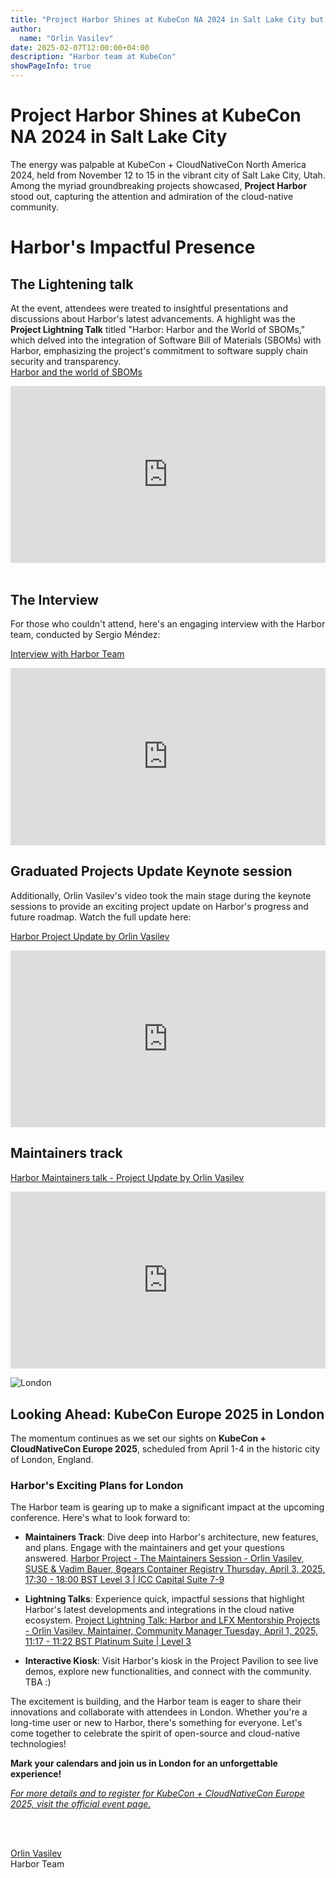 ```yaml
---
title: "Project Harbor Shines at KubeCon NA 2024 in Salt Lake City but what about London?"
author:
  name: "Orlin Vasilev"
date: 2025-02-07T12:00:00+04:00
description: "Harbor team at KubeCon"
showPageInfo: true
---
```


# Project Harbor Shines at KubeCon NA 2024 in Salt Lake City

The energy was palpable at KubeCon + CloudNativeCon North America 2024, held from November 12 to 15 in the vibrant city of Salt Lake City, Utah. Among the myriad groundbreaking projects showcased, **Project Harbor** stood out, capturing the attention and admiration of the cloud-native community.

# Harbor's Impactful Presence

## The Lightening talk
At the event, attendees were treated to insightful presentations and discussions about Harbor's latest advancements. A highlight was the **Project Lightning Talk** titled "Harbor: Harbor and the World of SBOMs," which delved into the integration of Software Bill of Materials (SBOMs) with Harbor, emphasizing the project's commitment to software supply chain security and transparency.
<br>
[Harbor and the world of SBOMs](https://www.youtube.com/watch?v=6Lnx1Q6J_kc)
<div style="position: relative; width: 100%; padding-bottom: 56.25%; height: 0; overflow: hidden;">
    <iframe src="https://www.youtube.com/embed/6Lnx1Q6J_kc" style="position: absolute; top: 0; left: 0; width: 100%; height: 100%; border: 0;" frameborder="0" allow="accelerometer; autoplay; encrypted-media; gyroscope; picture-in-picture" allowfullscreen></iframe>
</div>
<br>

## The Interview
For those who couldn't attend, here's an engaging interview with the Harbor team, conducted by Sergio Méndez:

[Interview with Harbor Team](https://youtu.be/T1vQ2LMCx6o)

<div style="position: relative; width: 100%; padding-bottom: 56.25%; height: 0; overflow: hidden;">
    <iframe src="https://www.youtube.com/embed/T1vQ2LMCx6o" style="position: absolute; top: 0; left: 0; width: 100%; height: 100%; border: 0;" frameborder="0" allow="accelerometer; autoplay; encrypted-media; gyroscope; picture-in-picture" allowfullscreen></iframe>
</div>


## Graduated Projects Update Keynote session

Additionally, Orlin Vasilev's video took the main stage during the keynote sessions to provide an exciting project update on Harbor's progress and future roadmap. Watch the full update here:

[Harbor Project Update by Orlin Vasilev](https://youtu.be/Oif5wQ8UC0s)

<div style="position: relative; width: 100%; padding-bottom: 56.25%; height: 0; overflow: hidden;">
    <iframe src="https://www.youtube.com/embed/Oif5wQ8UC0s" style="position: absolute; top: 0; left: 0; width: 100%; height: 100%; border: 0;" frameborder="0" allow="accelerometer; autoplay; encrypted-media; gyroscope; picture-in-picture" allowfullscreen></iframe>
</div>

## Maintainers track
[Harbor Maintainers talk - Project Update by Orlin Vasilev](https://youtu.be/4wD6f4M-1Xs)

<div style="position: relative; width: 100%; padding-bottom: 56.25%; height: 0; overflow: hidden;">
    <iframe src="https://www.youtube.com/embed/4wD6f4M-1Xs" style="position: absolute; top: 0; left: 0; width: 100%; height: 100%; border: 0;" frameborder="0" allow="accelerometer; autoplay; encrypted-media; gyroscope; picture-in-picture" allowfullscreen></iframe>
</div>

![London](../img/kc-london-2025.png) 

## Looking Ahead: KubeCon Europe 2025 in London

The momentum continues as we set our sights on **KubeCon + CloudNativeCon Europe 2025**, scheduled from April 1-4 in the historic city of London, England.

### Harbor's Exciting Plans for London

The Harbor team is gearing up to make a significant impact at the upcoming conference. Here's what to look forward to:

- **Maintainers Track**: Dive deep into Harbor's architecture, new features, and plans. Engage with the maintainers and get your questions answered.
[Harbor Project - The Maintainers Session - Orlin Vasilev, SUSE & Vadim Bauer, 8gears Container Registry
Thursday, April 3, 2025, 17:30 - 18:00 BST
Level 3 | ICC Capital Suite 7-9](https://kccnceu2025.sched.com/event/1td0Y/harbor-project-the-maintainers-session-orlin-vasilev-suse-vadim-bauer-8gears-container-registry?iframe=no&w=100%&sidebar=yes&bg=no)

- **Lightning Talks**: Experience quick, impactful sessions that highlight Harbor's latest developments and integrations in the cloud native ecosystem. 
[Project Lightning Talk: Harbor and LFX Mentorship Projects - Orlin Vasilev, Maintainer, Community Manager
Tuesday, April 1, 2025, 11:17 - 11:22 BST
Platinum Suite | Level 3 ](https://kccnceu2025.sched.com/event/1tcvE/project-lightning-talk-harbor-and-lfx-mentorship-projects-orlin-vasilev-maintainer-community-manager?iframe=no&w=100%&sidebar=yes&bg=no)

- **Interactive Kiosk**: Visit Harbor's kiosk in the Project Pavilion to see live demos, explore new functionalities, and connect with the community.
TBA :) 

The excitement is building, and the Harbor team is eager to share their innovations and collaborate with attendees in London. Whether you're a long-time user or new to Harbor, there's something for everyone. Let's come together to celebrate the spirit of open-source and cloud-native technologies!

**Mark your calendars and join us in London for an unforgettable experience!**

[*For more details and to register for KubeCon + CloudNativeCon Europe 2025, visit the official event page.*](https://events.linuxfoundation.org/kubecon-cloudnativecon-europe/)

<br>
<br>

[Orlin Vasilev](https://x.com/OrlinVasilev)  
Harbor Team
